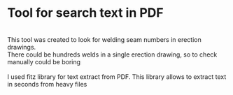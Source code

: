 <h1> Tool for search text in PDF</h1>
<br>
This tool was created to look for welding seam numbers in erection drawings.<br>
There could be hundreds welds in a single erection drawing, so to check manually could be boring <br>
<br>
I used fitz library for text extract from PDF. This library allows to extract text in seconds from heavy files
